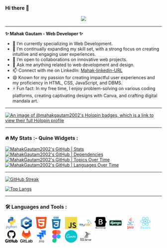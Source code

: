 
<!--
**MahakGautam2002/MahakGautam2002** is a ✨ _special_ ✨ repository because its `README.md` (this file) appears on your GitHub profile.
-->


### Hi there 👋

<div align="center">
  <img src="https://steamuserimages-a.akamaihd.net/ugc/1631947648964785474/81CBA15178466DD47195A239232202E78987B714/?imw=637&imh=358&ima=fit&impolicy=Letterbox&imcolor=%23000000&letterbox=true"/>
</div>

--- 
**✨ Mahak Gautam - Web Developer ✨**

- 🔭 I’m currently specializing in Web Development.
- 🌱 I’m continually expanding my skill set, with a strong focus on creating intuitive and engaging user experiences.
- 👯 I’m open to collaborations on innovative web projects.
- 💬 Ask me anything related to web development and design.
- 📫 Connect with me on LinkedIn: [Mahak-linkedin-URL](https://www.linkedin.com/in/mahak-gautam-08a97b188/)
- 😄 Known for my passion for creating impactful user experiences and my proficiency in HTML, CSS, JavaScript, and DBMS.
- ⚡ Fun fact: In my free time, I enjoy problem-solving on various coding platforms, creating captivating designs with Canva, and crafting digital mandala art.

---

[![An image of @mahakgautam2002's Holopin badges, which is a link to view their full Holopin profile](https://holopin.me/mahakgautam2002)](https://holopin.io/@mahakgautam2002)

---
### :fire: My Stats :- Quine Widgets :

[![MahakGautam2002's GitHub | Stats](https://stats.quine.sh/MahakGautam2002/github?theme=dark)](https://quine.sh?utm_source=widgets&utm_campaign=MahakGautam2002)
[![MahakGautam2002's GitHub | Dependencies](https://stats.quine.sh/MahakGautam2002/dependencies?theme=light)](https://quine.sh?utm_source=widgets&utm_campaign=MahakGautam2002)
[![MahakGautam2002's GitHub | Topics Over Time](https://stats.quine.sh/MahakGautam2002/topics-over-time?theme=light)](https://quine.sh?utm_source=widgets&utm_campaign=MahakGautam2002)
[![MahakGautam2002's GitHub | Languages Over Time](https://stats.quine.sh/MahakGautam2002/languages-over-time?theme=dark)](https://quine.sh?utm_source=widgets&utm_campaign=MahakGautam2002)

---

[![GitHub Streak](http://github-readme-streak-stats.herokuapp.com?user=MahakGautam2002&theme=dark&background=000000)](https://git.io/streak-stats)

[![Top Langs](https://github-readme-stats.vercel.app/api/top-langs/?username=MahakGautam2002&layout=compact&theme=vision-friendly-dark)](https://github.com/YOUR_USERNAME/github-readme-stats)


---
### :hammer_and_wrench: Languages and Tools :
<div>
  <img src="https://github.com/devicons/devicon/blob/master/icons/python/python-original-wordmark.svg" title="Python" alt="Python" width="40" height="40"/>&nbsp;
  <img src="https://github.com/devicons/devicon/blob/master/icons/cplusplus/cplusplus-original.svg" title="C++" alt="C++" width="40" height="40"/>&nbsp;
  <img src="https://github.com/devicons/devicon/blob/master/icons/html5/html5-original.svg" title="HTML/HTML5" alt="HTML/HTML5" width="40" height="40"/>&nbsp;
  <img src="https://github.com/devicons/devicon/blob/master/icons/css3/css3-plain-wordmark.svg" title="CSS/CSS3" alt="CSS/CSS3" width="40" height="40"/>&nbsp;
  <img src="https://github.com/devicons/devicon/blob/master/icons/javascript/javascript-original.svg" title="JavaScript" alt="JavaScript" width="40" height="40"/>&nbsp;
  <img src="https://github.com/devicons/devicon/blob/master/icons/mysql/mysql-original-wordmark.svg" title="MySQL" alt="MySQL" width="40" height="40"/>&nbsp;
  <img src="https://github.com/devicons/devicon/blob/master/icons/bootstrap/bootstrap-plain-wordmark.svg" title="Bootstrap" alt="Bootstrap" width="40" height="40"/>&nbsp;
  <img src="https://github.com/devicons/devicon/blob/master/icons/django/django-original.svg" title="Django" alt="Django" width="40" height="40"/>&nbsp;
  <img src="https://github.com/devicons/devicon/blob/master/icons/java/java-original-wordmark.svg" title="Java" alt="Java" width="40" height="40"/>&nbsp;
  <img src="https://github.com/devicons/devicon/blob/master/icons/react/react-original-wordmark.svg" title="React JS" alt="React JS" width="40" height="40"/>&nbsp;
  <img src="https://github.com/devicons/devicon/blob/master/icons/github/github-original-wordmark.svg" title="GitHub" alt="GitHub" width="40" height="40"/>&nbsp;
  <img src="https://github.com/devicons/devicon/blob/master/icons/gitlab/gitlab-original-wordmark.svg" title="GitLab" alt="GitLab" width="40" height="40"/>&nbsp;
  <img src="https://github.com/devicons/devicon/blob/master/icons/jira/jira-original-wordmark.svg" title="JIRA" alt="JIRA" width="40" height="40"/>&nbsp;
  <img src="https://github.com/devicons/devicon/blob/master/icons/figma/figma-original.svg" title="Figma" alt="Figma" width="40" height="40"/>&nbsp;
  <img src="https://github.com/devicons/devicon/blob/master/icons/canva/canva-original.svg" title="Canva" alt="Canva" width="40" height="40"/>&nbsp;
  <img src="https://github.com/devicons/devicon/blob/master/icons/microsoftsqlserver/microsoftsqlserver-plain-wordmark.svg" title="MS Office" alt="MS Office" width="40" height="40"/>&nbsp;
</div>
